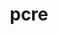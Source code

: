 ---
title: "pcre"
layout: cache
categories: [package, develop-2023-08-13]
meta: {"versions": ["8.45"], "compilers": ["apple-clang@=14.0.0", "gcc@=11.1.0", "gcc@=11.3.0", "gcc@=7.3.1", "oneapi@=2023.2.0"], "oss": ["amzn2", "ubuntu20.04", "ubuntu22.04", "ventura"], "platforms": ["darwin", "linux"], "targets": ["aarch64", "neoverse_n1", "ppc64le", "x86_64", "x86_64_v3"], "stacks": ["aws-isc", "aws-isc-aarch64", "e4s", "e4s-oneapi", "e4s-power", "ml-darwin-aarch64-mps", "ml-linux-x86_64-cpu", "ml-linux-x86_64-cuda", "ml-linux-x86_64-rocm", "root"], "num_specs": 8, "num_specs_by_stack": {"root": 8, "ml-darwin-aarch64-mps": 1, "aws-isc-aarch64": 2, "aws-isc": 1, "e4s-power": 1, "e4s-oneapi": 1, "e4s": 1, "ml-linux-x86_64-cpu": 1, "ml-linux-x86_64-rocm": 1, "ml-linux-x86_64-cuda": 1}}
spec_details: [{"hash": "57zfnhkyztfnus44bxwuzmidytknlssx", "compiler": "apple-clang@=14.0.0", "versions": ["8.45"], "os": "ventura", "platform": "darwin", "target": "aarch64", "variants": ["build_system=autotools", "~jit", "+multibyte", "+utf"], "stacks": ["root", "ml-darwin-aarch64-mps"], "size": "-", "tarball": "https://binaries.spack.io/releases/develop-2023-08-13/build_cache/darwin-ventura-aarch64/apple-clang-14.0.0/pcre-8.45/darwin-ventura-aarch64-apple-clang-14.0.0-pcre-8.45-57zfnhkyztfnus44bxwuzmidytknlssx.spack"}, {"hash": "q5ufudw7rts3esxpgck34xx6rrozzf5c", "compiler": "gcc@=7.3.1", "versions": ["8.45"], "os": "amzn2", "platform": "linux", "target": "aarch64", "variants": ["build_system=autotools", "~jit", "+multibyte", "+utf"], "stacks": ["root", "aws-isc-aarch64"], "size": "-", "tarball": "https://binaries.spack.io/releases/develop-2023-08-13/build_cache/linux-amzn2-aarch64/gcc-7.3.1/pcre-8.45/linux-amzn2-aarch64-gcc-7.3.1-pcre-8.45-q5ufudw7rts3esxpgck34xx6rrozzf5c.spack"}, {"hash": "v33tnlzwyrsy7p4mjdwleu5xuu6e3ps5", "compiler": "gcc@=7.3.1", "versions": ["8.45"], "os": "amzn2", "platform": "linux", "target": "neoverse_n1", "variants": ["build_system=autotools", "~jit", "+multibyte", "+utf"], "stacks": ["root", "aws-isc-aarch64"], "size": "-", "tarball": "https://binaries.spack.io/releases/develop-2023-08-13/build_cache/linux-amzn2-neoverse_n1/gcc-7.3.1/pcre-8.45/linux-amzn2-neoverse_n1-gcc-7.3.1-pcre-8.45-v33tnlzwyrsy7p4mjdwleu5xuu6e3ps5.spack"}, {"hash": "dtxssrivxzzs5mrssjpehq2xis775dnd", "compiler": "gcc@=7.3.1", "versions": ["8.45"], "os": "amzn2", "platform": "linux", "target": "x86_64_v3", "variants": ["build_system=autotools", "~jit", "+multibyte", "+utf"], "stacks": ["root", "aws-isc"], "size": "-", "tarball": "https://binaries.spack.io/releases/develop-2023-08-13/build_cache/linux-amzn2-x86_64_v3/gcc-7.3.1/pcre-8.45/linux-amzn2-x86_64_v3-gcc-7.3.1-pcre-8.45-dtxssrivxzzs5mrssjpehq2xis775dnd.spack"}, {"hash": "fnm46yllpar7gwqhb52cfkythworm6sh", "compiler": "gcc@=11.1.0", "versions": ["8.45"], "os": "ubuntu20.04", "platform": "linux", "target": "ppc64le", "variants": ["build_system=autotools", "~jit", "+multibyte", "+utf"], "stacks": ["e4s-power", "root"], "size": "-", "tarball": "https://binaries.spack.io/releases/develop-2023-08-13/build_cache/linux-ubuntu20.04-ppc64le/gcc-11.1.0/pcre-8.45/linux-ubuntu20.04-ppc64le-gcc-11.1.0-pcre-8.45-fnm46yllpar7gwqhb52cfkythworm6sh.spack"}, {"hash": "g7rkwrf5fdnuoy3khh5zjxyf3icemtqs", "compiler": "oneapi@=2023.2.0", "versions": ["8.45"], "os": "ubuntu20.04", "platform": "linux", "target": "x86_64", "variants": ["build_system=autotools", "~jit", "+multibyte", "+utf"], "stacks": ["root", "e4s-oneapi"], "size": "-", "tarball": "https://binaries.spack.io/releases/develop-2023-08-13/build_cache/linux-ubuntu20.04-x86_64/oneapi-2023.2.0/pcre-8.45/linux-ubuntu20.04-x86_64-oneapi-2023.2.0-pcre-8.45-g7rkwrf5fdnuoy3khh5zjxyf3icemtqs.spack"}, {"hash": "rr2ose635sc47ye3u2kajgfwbvfhtu2n", "compiler": "gcc@=11.1.0", "versions": ["8.45"], "os": "ubuntu20.04", "platform": "linux", "target": "x86_64_v3", "variants": ["build_system=autotools", "~jit", "+multibyte", "+utf"], "stacks": ["root", "e4s"], "size": "-", "tarball": "https://binaries.spack.io/releases/develop-2023-08-13/build_cache/linux-ubuntu20.04-x86_64_v3/gcc-11.1.0/pcre-8.45/linux-ubuntu20.04-x86_64_v3-gcc-11.1.0-pcre-8.45-rr2ose635sc47ye3u2kajgfwbvfhtu2n.spack"}, {"hash": "3vcajyky6ktjnrjzhck4ne4h6o3mp277", "compiler": "gcc@=11.3.0", "versions": ["8.45"], "os": "ubuntu22.04", "platform": "linux", "target": "x86_64_v3", "variants": ["build_system=autotools", "~jit", "+multibyte", "+utf"], "stacks": ["ml-linux-x86_64-cpu", "root", "ml-linux-x86_64-rocm", "ml-linux-x86_64-cuda"], "size": "-", "tarball": "https://binaries.spack.io/releases/develop-2023-08-13/build_cache/linux-ubuntu22.04-x86_64_v3/gcc-11.3.0/pcre-8.45/linux-ubuntu22.04-x86_64_v3-gcc-11.3.0-pcre-8.45-3vcajyky6ktjnrjzhck4ne4h6o3mp277.spack"}]
---